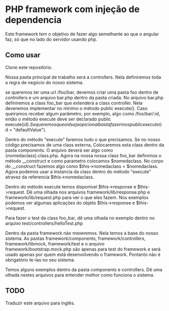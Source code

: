 # PHP framework com injeção de dependencia

Este framework tem o objetivo de fazer algo semelhante ao que o angular faz, só que no lado do
servidor usando php.


## Como usar

Clone este repositório.

Nossa pasta principal de trabalho será a controllers. Nela definiremos toda a regra de negócio do
nosso sistema.

se queremos ter uma url /foo/bar, devemos criar uma pasta foo dentro de controllers e um arquivo 
bar.php dentro da pasta criada. No arquivo bar.php definiremos a class foo_bar que extenderá a class 
controller. Nela deveremos implementar no mínimo o método public execute(). Caso queiramos receber
algum parâmetro, por exemplo, algo como /foo/bar/:id, então o método execute deve ser declarado 
public execute($id). Se queremos que o id seja opicional basta fazermos public execute($id = "defaultValue").

Dentro do método "execute" faremos tudo o que precisamos. Se no nosso código precisamos de uma class externa,
Colocaremos esta class dentro da pasta components. O arquivo deverá ser algo como {nomedaclass}.class.php.
Agora na nossa nossa class foo_bar definimos o método __construct e como parametro colocamos $nomedaclass.
No corpo do __construct fazemos algo como $this->nomedaclass = $nomedaclass. Agora podemos usar a instancia
da class dentro do método "execute" atravez da referencia $this->nomedaclass.

Dentro do método execute temos disponível $this->response e $this->request. Dê uma olhada nos arquivos 
framework/lib/response.php e framework/lib/request.php para ver o que eles fazem. Nos exemplos podemos
ver algumas aplicações do objeto $this->response e $this->request.

Para fazer o test da class foo_bar, dê uma olhada no exemplo dentro no arquivo  test/controllers/helloTest.php

Dentro da pasta framework não mexeremos. Nela temos a base do nosso sistema. As pastas framework/components, 
framework/controllers, framework/libmock, framework/test e o arquivo framework/bootstrap.mock.php são apenas
para test do framework e será usado apenas por quem está desenvolvendo o framework. Pontanto não é obrigatório
te-las no seu sistema.

Temos alguns exemplos dentro da pasta components e controllers. Dê uma olhada nestes arquivos para entender melhor
como funciona o sistema.


## TODO

Traduzir este arquivo para inglês.